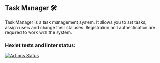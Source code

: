 ## Task Manager 🛠
Task Manager is a task management system. It allows you to set tasks, assign users and change their statuses. Registration and authentication are required to work with the system.

### Hexlet tests and linter status:
[![Actions Status](https://github.com/Amanetes/backend-project-lvl4/workflows/hexlet-check/badge.svg)](https://github.com/Amanetes/backend-project-lvl4/actions)
